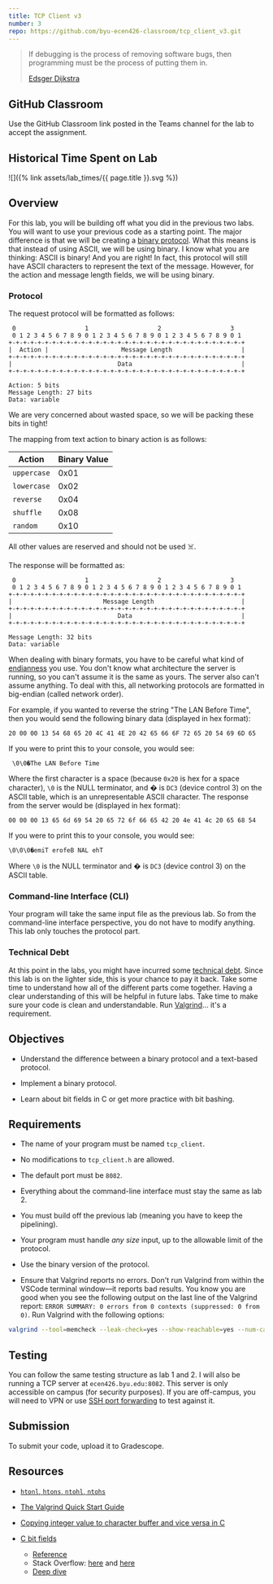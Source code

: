 ```yaml
---
title: TCP Client v3
number: 3
repo: https://github.com/byu-ecen426-classroom/tcp_client_v3.git
---
```


> If debugging is the process of removing software bugs, then programming must be the process of putting them in. 
> 
> [Edsger Dijkstra](https://en.wikipedia.org/wiki/Edsger_W._Dijkstra)

## GitHub Classroom

Use the GitHub Classroom link posted in the Teams channel for the lab to accept the assignment.

## Historical Time Spent on Lab

![]({% link assets/lab_times/{{ page.title }}.svg %})

## Overview

For this lab, you will be building off what you did in the previous two labs. You will want to use your previous code as a starting point. The major difference is that we will be creating a [binary protocol](https://en.wikipedia.org/wiki/Binary_protocol). What this means is that instead of using ASCII, we will be using binary. I know what you are thinking: ASCII is binary! And you are right! In fact, this protocol will still have ASCII characters to represent the text of the message. However, for the action and message length fields, we will be using binary.

### Protocol

The request protocol will be formatted as follows:

```
 0                   1                   2                   3
 0 1 2 3 4 5 6 7 8 9 0 1 2 3 4 5 6 7 8 9 0 1 2 3 4 5 6 7 8 9 0 1
+-+-+-+-+-+-+-+-+-+-+-+-+-+-+-+-+-+-+-+-+-+-+-+-+-+-+-+-+-+-+-+-+
|  Action |                    Message Length                   |
+-+-+-+-+-+-+-+-+-+-+-+-+-+-+-+-+-+-+-+-+-+-+-+-+-+-+-+-+-+-+-+-+
|                             Data                              |
+-+-+-+-+-+-+-+-+-+-+-+-+-+-+-+-+-+-+-+-+-+-+-+-+-+-+-+-+-+-+-+-+

Action: 5 bits
Message Length: 27 bits
Data: variable
```

We are very concerned about wasted space, so we will be packing these bits in tight!

The mapping from text action to binary action is as follows:

| Action      | Binary Value |
| ----------- | ------------ |
| `uppercase` | 0x01         |
| `lowercase` | 0x02         |
| `reverse`   | 0x04         |
| `shuffle`   | 0x08         |
| `random`    | 0x10         |

All other values are reserved and should not be used ☠️.

The response will be formatted as:

```
 0                   1                   2                   3
 0 1 2 3 4 5 6 7 8 9 0 1 2 3 4 5 6 7 8 9 0 1 2 3 4 5 6 7 8 9 0 1
+-+-+-+-+-+-+-+-+-+-+-+-+-+-+-+-+-+-+-+-+-+-+-+-+-+-+-+-+-+-+-+-+
|                         Message Length                        |
+-+-+-+-+-+-+-+-+-+-+-+-+-+-+-+-+-+-+-+-+-+-+-+-+-+-+-+-+-+-+-+-+
|                             Data                              |
+-+-+-+-+-+-+-+-+-+-+-+-+-+-+-+-+-+-+-+-+-+-+-+-+-+-+-+-+-+-+-+-+

Message Length: 32 bits
Data: variable
```

When dealing with binary formats, you have to be careful what kind of [endianness](https://en.wikipedia.org/wiki/Endianness) you use. You don't know what architecture the server is running, so you can't assume it is the same as yours. The server also can't assume anything. To deal with this, all networking protocols are formatted in big-endian (called network order).

For example, if you wanted to reverse the string "The LAN Before Time", then you would send the following binary data (displayed in hex format):

```
20 00 00 13 54 68 65 20 4C 41 4E 20 42 65 66 6F 72 65 20 54 69 6D 65
```

If you were to print this to your console, you would see:
```
 \0\0�The LAN Before Time
```

Where the first character is a space (because `0x20` is hex for a space character), `\0` is the NULL terminator, and � is `DC3` (device control 3) on the ASCII table, which is an unrepresentable ASCII character. The response from the server would be (displayed in hex format):

```
00 00 00 13 65 6d 69 54 20 65 72 6f 66 65 42 20 4e 41 4c 20 65 68 54
```

If you were to print this to your console, you would see:
```
\0\0\0�emiT erofeB NAL ehT
```

Where `\0` is the NULL terminator and � is `DC3` (device control 3) on the ASCII table.


### Command-line Interface (CLI)

Your program will take the same input file as the previous lab. So from the command-line interface perspective, you do not have to modify anything. This lab only touches the protocol part.

### Technical Debt

At this point in the labs, you might have incurred some [technical debt](https://en.wikipedia.org/wiki/Technical_debt). Since this lab is on the lighter side, this is your chance to pay it back. Take some time to understand how all of the different parts come together. Having a clear understanding of this will be helpful in future labs. Take time to make sure your code is clean and understandable. Run [Valgrind](https://www.valgrind.org)... it's a requirement.


## Objectives

- Understand the difference between a binary protocol and a text-based protocol.

- Implement a binary protocol.

- Learn about bit fields in C or get more practice with bit bashing.


## Requirements

- The name of your program must be named `tcp_client`.

- No modifications to `tcp_client.h` are allowed.

- The default port must be `8082`.

- Everything about the command-line interface must stay the same as lab 2.

- You must build off the previous lab (meaning you have to keep the pipelining).

- Your program must handle *any size* input, up to the allowable limit of the protocol.

- Use the binary version of the protocol.

- Ensure that Valgrind reports no errors. Don't run Valgrind from within the VSCode terminal window—it reports bad results. You know you are good when you see the following output on the last line of the Valgrind report: `ERROR SUMMARY: 0 errors from 0 contexts (suppressed: 0 from 0)`. Run Valgrind with the following options:
```bash
valgrind --tool=memcheck --leak-check=yes --show-reachable=yes --num-callers=20 --track-fds=yes bin/tcp_client
```


## Testing

You can follow the same testing structure as lab 1 and 2. I will also be running a TCP server at `ecen426.byu.edu:8082`. This server is only accessible on campus (for security purposes). If you are off-campus, you will need to VPN or use [SSH port forwarding](https://help.ubuntu.com/community/SSH/OpenSSH/PortForwarding) to test against it.


## Submission

To submit your code, upload it to Gradescope.

## Resources

- [`htonl`, `htons`, `ntohl`, `ntohs`](https://linux.die.net/man/3/htonl)

- [The Valgrind Quick Start Guide](https://www.valgrind.org/docs/manual/quick-start.html#quick-start.mcrun)

- [Copying integer value to character buffer and vice versa in C](https://www.includehelp.com/c/copying-of-integer-value-to-character-buffer-and-vice-versa-in-c.aspx)

- [C bit fields](https://www.tutorialspoint.com/cprogramming/c_bit_fields.htm)
  - [Reference](https://en.cppreference.com/w/cpp/language/bit_field)
  - Stack Overflow: [here](https://stackoverflow.com/questions/20911460/bit-fields-in-c-and-c-where-are-they-used) and [here](https://stackoverflow.com/questions/24933242/when-to-use-bit-fields-in-c)
  - [Deep dive](https://www.catb.org/esr/structure-packing/)
